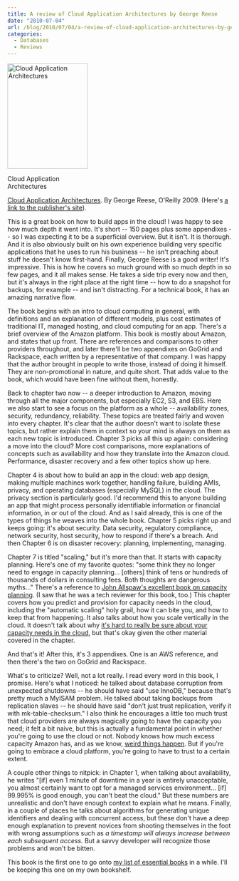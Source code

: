 ```yaml
---
title: A review of Cloud Application Architectures by George Reese
date: "2010-07-04"
url: /blog/2010/07/04/a-review-of-cloud-application-architectures-by-george-reese/
categories:
  - Databases
  - Reviews
---
```

<div id="attachment_1938" class="wp-caption alignleft" style="width: 190px">
  <a href="http://www.amazon.com/dp/0596156367?tag=xaprb-20"><img src="http://www.xaprb.com/media/2010/07/cloud_application_architectures.gif" alt="Cloud Application Architectures" title="Cloud Application Architectures" width="180" height="236" class="size-full wp-image-1938" /></a><p class="wp-caption-text">
    Cloud Application Architectures
  </p>
</div>

[Cloud Application Architectures][1]. By George Reese, O'Reilly 2009. (Here's [a link to the publisher's site][2]).

This is a great book on how to build apps in the cloud! I was happy to see how much depth it went into. It's short -- 150 pages plus some appendixes -- so I was expecting it to be a superficial overview. But it isn't. It is thorough. And it is also obviously built on his own experience building very specific applications that he uses to run his business -- he isn't preaching about stuff he doesn't know first-hand. Finally, George Reese is a good writer! It's impressive. This is how he covers so much ground with so much depth in so few pages, and it all makes sense. He takes a side trip every now and then, but it's always in the right place at the right time -- how to do a snapshot for backups, for example -- and isn't distracting. For a technical book, it has an amazing narrative flow.

The book begins with an intro to cloud computing in general, with definitions and an explanation of different models, plus cost estimates of traditional IT, managed hosting, and cloud computing for an app. There's a brief overview of the Amazon platform. This book is mostly about Amazon, and states that up front. There are references and comparisons to other providers throughout, and later there'll be two appendixes on GoGrid and Rackspace, each written by a representative of that company. I was happy that the author brought in people to write those, instead of doing it himself. They are non-promotional in nature, and quite short. That adds value to the book, which would have been fine without them, honestly.

Back to chapter two now -- a deeper introduction to Amazon, moving through all the major components, but especially EC2, S3, and EBS. Here we also start to see a focus on the platform as a whole -- availability zones, security, redundancy, reliability. These topics are treated fairly and woven into every chapter. It's clear that the author doesn't want to isolate these topics, but rather explain them in context so your mind is always on them as each new topic is introduced. Chapter 3 picks all this up again: considering a move into the cloud? More cost comparisons, more explanations of concepts such as availability and how they translate into the Amazon cloud. Performance, disaster recovery and a few other topics show up here.

Chapter 4 is about how to build an app in the cloud: web app design, making multiple machines work together, handling failure, building AMIs, privacy, and operating databases (especially MySQL) in the cloud. The privacy section is particularly good. I'd recommend this to anyone building an app that might process personally identifiable information or financial information, in or out of the cloud. And as I said already, this is one of the types of things he weaves into the whole book. Chapter 5 picks right up and keeps going: it's about security. Data security, regulatory compliance, network security, host security, how to respond if there's a breach. And then Chapter 6 is on disaster recovery: planning, implementing, managing.

Chapter 7 is titled "scaling," but it's more than that. It starts with capacity planning. Here's one of my favorite quotes: "some think they no longer need to engage in capacity planning&#8230; [others] think of tens or hundreds of thousands of dollars in consulting fees. Both thoughts are dangerous myths&#8230;" There's a reference to [John Allspaw's excellent book on capacity planning][3]. (I saw that he was a tech reviewer for this book, too.) This chapter covers how you predict and provision for capacity needs in the cloud, including the "automatic scaling" holy grail, how it can bite you, and how to keep that from happening. It also talks about how you scale vertically in the cloud. It doesn't talk about why [it's hard to really be sure about your capacity needs in the cloud][4], but that's okay given the other material covered in the chapter.

And that's it! After this, it's 3 appendixes. One is an AWS reference, and then there's the two on GoGrid and Rackspace.

What's to criticize? Well, not a lot really. I read every word in this book, I promise. Here's what I noticed: he talked about database corruption from unexpected shutdowns -- he should have said "use InnoDB," because that's pretty much a MyISAM problem. He talked about taking backups from replication slaves -- he should have said "don't just trust replication, verify it with mk-table-checksum." I also think he encourages a little too much trust that cloud providers are always magically going to have the capacity you need; it felt a bit naive, but this is actually a fundamental point in whether you're going to use the cloud or not. Nobody knows how much excess capacity Amazon has, and as we know, [weird things happen][5]. But if you're going to embrace a cloud platform, you're going to have to trust to a certain extent.

A couple other things to nitpick: in Chapter 1, when talking about availability, he writes "[if] even 1 minute of downtime in a year is entirely unacceptable, you almost certainly want to opt for a managed services environment&#8230; [if] 99.995% is good enough, you can't beat the cloud." But these numbers are unrealistic and don't have enough context to explain what he means. Finally, in a couple of places he talks about algorithms for generating unique identifiers and dealing with concurrent access, but these don't have a deep enough explanation to prevent novices from shooting themselves in the foot with wrong assumptions such as *a timestamp will always increase between each subsequent access.* But a savvy developer will recognize those problems and won't be bitten.

This book is the first one to go onto [my list of essential books][6] in a while. I'll be keeping this one on my own bookshelf.

 [1]: http://www.amazon.com/dp/0596156367?tag=xaprb-20
 [2]: http://oreilly.com/catalog/9780596156374
 [3]: http://www.xaprb.com/blog/2009/10/24/a-review-of-the-art-of-capacity-planning-by-john-allspaw/
 [4]: http://www.xaprb.com/blog/2010/06/01/under-provisioning-the-curse-of-the-cloud/
 [5]: http://en.wikipedia.org/wiki/Northeast_Blackout_of_2003
 [6]: http://www.xaprb.com/blog/essential-books/
